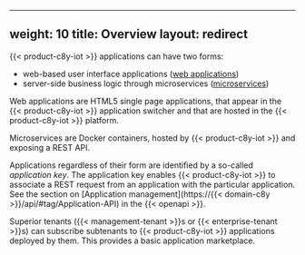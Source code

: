 
---
weight: 10
title: Overview
layout: redirect
---

 {{< product-c8y-iot >}} applications can have two forms:

* web-based user interface applications ([web applications](#web-applications))
* server-side business logic through microservices ([microservices](#microservices))

Web applications are HTML5 single page applications, that appear in the {{< product-c8y-iot >}} application switcher and that are hosted in the {{< product-c8y-iot >}} platform.

Microservices are Docker containers, hosted by {{< product-c8y-iot >}} and exposing a REST API.

Applications regardless of their form are identified by a so-called *application key*. The application key enables {{< product-c8y-iot >}} to associate a REST request from an application with the particular application. See the section on [Application management](https://{{< domain-c8y >}}/api/#tag/Application-API) in the {{< openapi >}}.

Superior tenants ({{< management-tenant >}}s or {{< enterprise-tenant >}}s) can subscribe subtenants to {{< product-c8y-iot >}} applications deployed by them. This provides a basic application marketplace.
